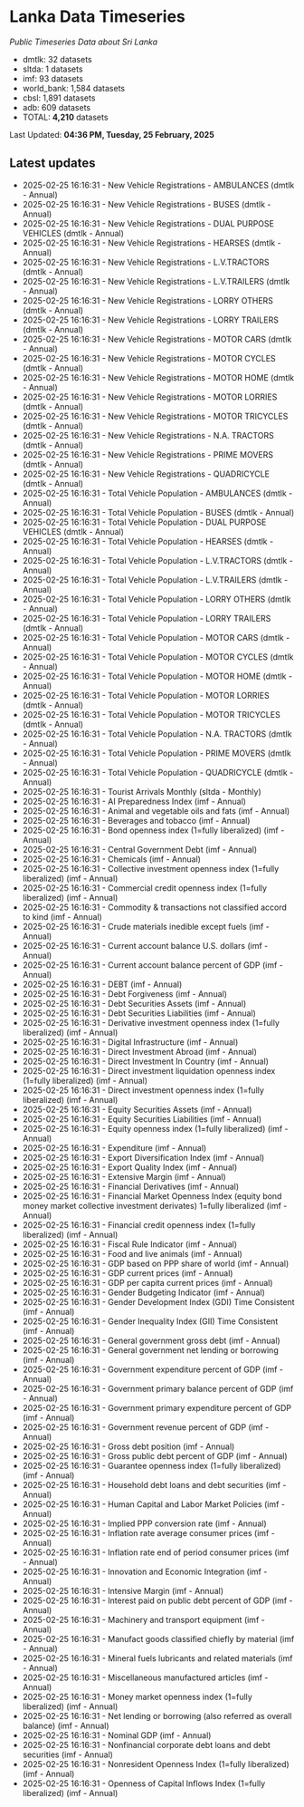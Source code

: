 # Lanka Data Timeseries
*Public Timeseries Data about Sri Lanka*

* dmtlk: 32 datasets
* sltda: 1 datasets
* imf: 93 datasets
* world_bank: 1,584 datasets
* cbsl: 1,891 datasets
* adb: 609 datasets
* TOTAL: **4,210** datasets

Last Updated: **04:36 PM, Tuesday, 25 February, 2025**

## Latest updates

* 2025-02-25 16:16:31 - New Vehicle Registrations - AMBULANCES (dmtlk - Annual)
* 2025-02-25 16:16:31 - New Vehicle Registrations - BUSES (dmtlk - Annual)
* 2025-02-25 16:16:31 - New Vehicle Registrations - DUAL PURPOSE VEHICLES (dmtlk - Annual)
* 2025-02-25 16:16:31 - New Vehicle Registrations - HEARSES (dmtlk - Annual)
* 2025-02-25 16:16:31 - New Vehicle Registrations - L.V.TRACTORS (dmtlk - Annual)
* 2025-02-25 16:16:31 - New Vehicle Registrations - L.V.TRAILERS (dmtlk - Annual)
* 2025-02-25 16:16:31 - New Vehicle Registrations - LORRY OTHERS (dmtlk - Annual)
* 2025-02-25 16:16:31 - New Vehicle Registrations - LORRY TRAILERS (dmtlk - Annual)
* 2025-02-25 16:16:31 - New Vehicle Registrations - MOTOR CARS (dmtlk - Annual)
* 2025-02-25 16:16:31 - New Vehicle Registrations - MOTOR CYCLES (dmtlk - Annual)
* 2025-02-25 16:16:31 - New Vehicle Registrations - MOTOR HOME (dmtlk - Annual)
* 2025-02-25 16:16:31 - New Vehicle Registrations - MOTOR LORRIES (dmtlk - Annual)
* 2025-02-25 16:16:31 - New Vehicle Registrations - MOTOR TRICYCLES (dmtlk - Annual)
* 2025-02-25 16:16:31 - New Vehicle Registrations - N.A. TRACTORS (dmtlk - Annual)
* 2025-02-25 16:16:31 - New Vehicle Registrations - PRIME MOVERS (dmtlk - Annual)
* 2025-02-25 16:16:31 - New Vehicle Registrations - QUADRICYCLE (dmtlk - Annual)
* 2025-02-25 16:16:31 - Total Vehicle Population - AMBULANCES (dmtlk - Annual)
* 2025-02-25 16:16:31 - Total Vehicle Population - BUSES (dmtlk - Annual)
* 2025-02-25 16:16:31 - Total Vehicle Population - DUAL PURPOSE VEHICLES (dmtlk - Annual)
* 2025-02-25 16:16:31 - Total Vehicle Population - HEARSES (dmtlk - Annual)
* 2025-02-25 16:16:31 - Total Vehicle Population - L.V.TRACTORS (dmtlk - Annual)
* 2025-02-25 16:16:31 - Total Vehicle Population - L.V.TRAILERS (dmtlk - Annual)
* 2025-02-25 16:16:31 - Total Vehicle Population - LORRY OTHERS (dmtlk - Annual)
* 2025-02-25 16:16:31 - Total Vehicle Population - LORRY TRAILERS (dmtlk - Annual)
* 2025-02-25 16:16:31 - Total Vehicle Population - MOTOR CARS (dmtlk - Annual)
* 2025-02-25 16:16:31 - Total Vehicle Population - MOTOR CYCLES (dmtlk - Annual)
* 2025-02-25 16:16:31 - Total Vehicle Population - MOTOR HOME (dmtlk - Annual)
* 2025-02-25 16:16:31 - Total Vehicle Population - MOTOR LORRIES (dmtlk - Annual)
* 2025-02-25 16:16:31 - Total Vehicle Population - MOTOR TRICYCLES (dmtlk - Annual)
* 2025-02-25 16:16:31 - Total Vehicle Population - N.A. TRACTORS (dmtlk - Annual)
* 2025-02-25 16:16:31 - Total Vehicle Population - PRIME MOVERS (dmtlk - Annual)
* 2025-02-25 16:16:31 - Total Vehicle Population - QUADRICYCLE (dmtlk - Annual)
* 2025-02-25 16:16:31 - Tourist Arrivals Monthly (sltda - Monthly)
* 2025-02-25 16:16:31 - AI Preparedness Index (imf - Annual)
* 2025-02-25 16:16:31 - Animal and vegetable oils and fats (imf - Annual)
* 2025-02-25 16:16:31 - Beverages and tobacco (imf - Annual)
* 2025-02-25 16:16:31 - Bond openness index (1=fully liberalized) (imf - Annual)
* 2025-02-25 16:16:31 - Central Government Debt (imf - Annual)
* 2025-02-25 16:16:31 - Chemicals (imf - Annual)
* 2025-02-25 16:16:31 - Collective investment openness index (1=fully liberalized) (imf - Annual)
* 2025-02-25 16:16:31 - Commercial credit openness index (1=fully liberalized) (imf - Annual)
* 2025-02-25 16:16:31 - Commodity & transactions not classified accord to kind (imf - Annual)
* 2025-02-25 16:16:31 - Crude materials inedible except fuels (imf - Annual)
* 2025-02-25 16:16:31 - Current account balance U.S. dollars (imf - Annual)
* 2025-02-25 16:16:31 - Current account balance percent of GDP (imf - Annual)
* 2025-02-25 16:16:31 - DEBT (imf - Annual)
* 2025-02-25 16:16:31 - Debt Forgiveness (imf - Annual)
* 2025-02-25 16:16:31 - Debt Securities Assets (imf - Annual)
* 2025-02-25 16:16:31 - Debt Securities Liabilities (imf - Annual)
* 2025-02-25 16:16:31 - Derivative investment openness index (1=fully liberalized) (imf - Annual)
* 2025-02-25 16:16:31 - Digital Infrastructure (imf - Annual)
* 2025-02-25 16:16:31 - Direct Investment Abroad (imf - Annual)
* 2025-02-25 16:16:31 - Direct Investment In Country (imf - Annual)
* 2025-02-25 16:16:31 - Direct investment liquidation openness index (1=fully liberalized) (imf - Annual)
* 2025-02-25 16:16:31 - Direct investment openness index (1=fully liberalized) (imf - Annual)
* 2025-02-25 16:16:31 - Equity Securities Assets (imf - Annual)
* 2025-02-25 16:16:31 - Equity Securities Liabilities (imf - Annual)
* 2025-02-25 16:16:31 - Equity openness index (1=fully liberalized) (imf - Annual)
* 2025-02-25 16:16:31 - Expenditure (imf - Annual)
* 2025-02-25 16:16:31 - Export Diversification Index (imf - Annual)
* 2025-02-25 16:16:31 - Export Quality Index (imf - Annual)
* 2025-02-25 16:16:31 - Extensive Margin (imf - Annual)
* 2025-02-25 16:16:31 - Financial Derivatives (imf - Annual)
* 2025-02-25 16:16:31 - Financial Market Openness Index (equity bond money market collective investment derivates) 1=fully liberalized (imf - Annual)
* 2025-02-25 16:16:31 - Financial credit openness index (1=fully liberalized) (imf - Annual)
* 2025-02-25 16:16:31 - Fiscal Rule Indicator (imf - Annual)
* 2025-02-25 16:16:31 - Food and live animals (imf - Annual)
* 2025-02-25 16:16:31 - GDP based on PPP share of world (imf - Annual)
* 2025-02-25 16:16:31 - GDP current prices (imf - Annual)
* 2025-02-25 16:16:31 - GDP per capita current prices (imf - Annual)
* 2025-02-25 16:16:31 - Gender Budgeting Indicator (imf - Annual)
* 2025-02-25 16:16:31 - Gender Development Index (GDI) Time Consistent (imf - Annual)
* 2025-02-25 16:16:31 - Gender Inequality Index (GII) Time Consistent (imf - Annual)
* 2025-02-25 16:16:31 - General government gross debt (imf - Annual)
* 2025-02-25 16:16:31 - General government net lending or borrowing (imf - Annual)
* 2025-02-25 16:16:31 - Government expenditure percent of GDP (imf - Annual)
* 2025-02-25 16:16:31 - Government primary balance percent of GDP (imf - Annual)
* 2025-02-25 16:16:31 - Government primary expenditure percent of GDP (imf - Annual)
* 2025-02-25 16:16:31 - Government revenue percent of GDP (imf - Annual)
* 2025-02-25 16:16:31 - Gross debt position (imf - Annual)
* 2025-02-25 16:16:31 - Gross public debt percent of GDP (imf - Annual)
* 2025-02-25 16:16:31 - Guarantee openness index (1=fully liberalized) (imf - Annual)
* 2025-02-25 16:16:31 - Household debt loans and debt securities (imf - Annual)
* 2025-02-25 16:16:31 - Human Capital and Labor Market Policies (imf - Annual)
* 2025-02-25 16:16:31 - Implied PPP conversion rate (imf - Annual)
* 2025-02-25 16:16:31 - Inflation rate average consumer prices (imf - Annual)
* 2025-02-25 16:16:31 - Inflation rate end of period consumer prices (imf - Annual)
* 2025-02-25 16:16:31 - Innovation and Economic Integration (imf - Annual)
* 2025-02-25 16:16:31 - Intensive Margin (imf - Annual)
* 2025-02-25 16:16:31 - Interest paid on public debt percent of GDP (imf - Annual)
* 2025-02-25 16:16:31 - Machinery and transport equipment (imf - Annual)
* 2025-02-25 16:16:31 - Manufact goods classified chiefly by material (imf - Annual)
* 2025-02-25 16:16:31 - Mineral fuels lubricants and related materials (imf - Annual)
* 2025-02-25 16:16:31 - Miscellaneous manufactured articles (imf - Annual)
* 2025-02-25 16:16:31 - Money market openness index (1=fully liberalized) (imf - Annual)
* 2025-02-25 16:16:31 - Net lending or borrowing (also referred as overall balance) (imf - Annual)
* 2025-02-25 16:16:31 - Nominal GDP (imf - Annual)
* 2025-02-25 16:16:31 - Nonfinancial corporate debt loans and debt securities (imf - Annual)
* 2025-02-25 16:16:31 - Nonresident Openness Index (1=fully liberalized) (imf - Annual)
* 2025-02-25 16:16:31 - Openness of Capital Inflows Index (1=fully liberalized) (imf - Annual)